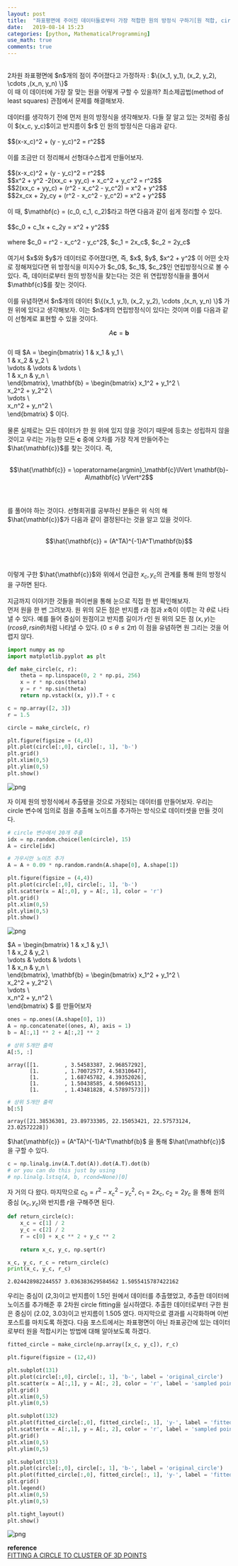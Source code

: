 ```yaml
---
layout: post
title:  "좌표평면에 주어진 데이터들로부터 가장 적합한 원의 방정식 구하기[원 적합, circle fitting]"
date:   2019-08-14 15:23
categories: [python, MathematicalProgramming]
use_math: true
comments: true
---
```

<br/>
2차원 좌표평면에 $n$개의 점이 주어졌다고 가정하자 : $\{(x_1, y_1), (x_2, y_2), \cdots ,(x_n, y_n) \}$ <br/>
이 때 이 데이터에 가장 잘 맞는 원을 어떻게 구할 수 있을까? 최소제곱법(method of least squares) 관점에서 문제를 해결해보자.<br/>
<br/>
데이터를 생각하기 전에 먼저 원의 방정식을 생각해보자. 다들 잘 알고 있는 것처럼 중심이 $(x_c, y_c)$이고 반지름이 $r$ 인 원의 방정식은 다음과 같다.<br/>
<br/>
$$(x-x_c)^2 + (y - y_c)^2 = r^2$$<br/>
<br/>
이를 조금만 더 정리해서 선형대수스럽게 만들어보자.<br/>
<br/>
$$(x-x_c)^2 + (y - y_c)^2 = r^2$$<br/>
$$x^2 + y^2 -2(xx_c + yy_c) + x_c^2 + y_c^2 = r^2$$<br/>
$$2(xx_c + yy_c) + (r^2 - x_c^2 - y_c^2) =  x^2 + y^2$$<br/>
$$2x_cx + 2y_cy + (r^2 - x_c^2 - y_c^2) =  x^2 + y^2$$<br/>
<br/>
이 때, $\mathbf{c} = (c_0, c_1, c_2)$라고 하면 다음과 같이 쉽게 정리할 수 있다.<br/>
<br/>
$$c_0 + c_1x + c_2y = x^2 + y^2$$<br/>
<br/>
where $c_0 = r^2 - x_c^2 - y_c^2$,  $c_1 = 2x_c$,  $c_2 = 2y_c$<br/>
<br/>
여기서 $x$와 $y$가 데이터로 주어졌다면, 즉, $x$, $y$, $x^2 + y^2$ 이 어떤 숫자로 정해져있다면 위 방정식을 미지수가 $c_0$,  $c_1$,  $c_2$인 연립방정식으로 볼 수 있다. 즉, 데이터로부터 원의 방정식을 찾는다는 것은 위 연립방정식들을 풀어서 $\mathbf{c}$를 찾는 것이다.<br/>
<br/>
이를 유념하면서 $n$개의 데이터 $\{(x_1, y_1), (x_2, y_2), \cdots ,(x_n, y_n) \}$ 가 원 위에 있다고 생각해보자. 이는 $n$개의 연립방정식이 있다는 것이며 이를 다음과 같이 선형계로 표현할 수 있을 것이다.  

$$A\mathbf{c} = \mathbf{b}$$<br/>
이 때
$A = 
\begin{bmatrix}
1 & x_1 & y_1 \\\
1 & x_2 & y_2 \\\
\vdots & \vdots & \vdots \\\
1 & x_n & y_n \\\
\end{bmatrix},
\mathbf{b} =
\begin{bmatrix}
x_1^2 + y_1^2 \\\
x_2^2 + y_2^2 \\\
\vdots \\\
x_n^2 + y_n^2 \\\
\end{bmatrix}
$ 이다.<br/> 
<br/>
물론 실제로는 모든 데이터가 한 원 위에 있지 않을 것이기 때문에 등호는 성립하지 않을 것이고 우리는 가능한 모든 $\mathbf{c}$ 중에 오차를 가장 작게 만들어주는 $\hat{\mathbf{c}}$를 찾는 것이다. 즉,<br/>
<br/>

$$\hat{\mathbf{c}} = \operatorname{argmin}_\mathbf{c}\lVert \mathbf{b}-A\mathbf{c} \rVert^2$$<br/>
<br/>

를 풀어야 하는 것이다. 선형회귀를 공부하신 분들은 위 식의 해 $\hat{\mathbf{c}}$가 다음과 같이 결정된다는 것을 알고 있을 것이다.<br/>
<br/>

$$\hat{\mathbf{c}} = (A^TA)^{-1}A^T\mathbf{b}$$<br/>
<br/>

이렇게 구한 $\hat{\mathbf{c}}$와 위에서 언급한 $x_c, y_c$의 관계를 통해 원의 방정식을 구하면 된다.<br/>
<br/>
지금까지 이야기한 것들을 파이썬을 통해 눈으로 직접 한 번 확인해보자. <br/>
먼저 원을 한 번 그려보자. 원 위의 모든 점은 반지름 $r$과 점과 $x$축이 이루는 각 $\theta$로 나타낼 수 있다. 예를 들어 중심이 원점이고 반지름 길이가 $r$인 원 위의 모든 점 $(x, y)$는 $(rcos\theta , rsin\theta )$처럼 나타낼 수 있다. ($0\le \theta \le 2\pi$) 이 점을 유념하면 원 그리는 것을 어렵지 않다.


```python
import numpy as np
import matplotlib.pyplot as plt
```


```python
def make_circle(c, r):
    theta = np.linspace(0, 2 * np.pi, 256)
    x = r * np.cos(theta)
    y = r * np.sin(theta)    
    return np.vstack((x, y)).T + c

c = np.array([2, 3])
r = 1.5

circle = make_circle(c, r)

plt.figure(figsize = (4,4))
plt.plot(circle[:,0], circle[:, 1], 'b-')
plt.grid()
plt.xlim(0,5)
plt.ylim(0,5)
plt.show()
```


![png](https://raw.githubusercontent.com/HiddenBeginner/hiddenbeginner.github.io/master/static/img/_posts/2D_circle_fitting_files/2D_circle_fitting_2_0.png)


자 이제 원의 방정식에서 추출됐을 것으로 가정되는 데이터를 만들어보자. 우리는 circle 변수에 임의로 점을 추출해 노이즈를 추가하는 방식으로 데이터셋을 만들 것이다.


```python
# circle 변수에서 20개 추출
idx = np.random.choice(len(circle), 15)
A = circle[idx]

# 가우시안 노이즈 추가
A = A + 0.09 * np.random.randn(A.shape[0], A.shape[1])

plt.figure(figsize = (4,4))
plt.plot(circle[:,0], circle[:, 1], 'b-')
plt.scatter(x = A[:,0], y = A[:, 1], color = 'r')
plt.grid()
plt.xlim(0,5)
plt.ylim(0,5)
plt.show()
```


![png](https://raw.githubusercontent.com/HiddenBeginner/hiddenbeginner.github.io/master/static/img/_posts/2D_circle_fitting_files/2D_circle_fitting_4_0.png)


$A = 
\begin{bmatrix}
1 & x_1 & y_1 \\\
1 & x_2 & y_2 \\\
\vdots & \vdots & \vdots \\\
1 & x_n & y_n \\\
\end{bmatrix},
\mathbf{b} =
\begin{bmatrix}
x_1^2 + y_1^2 \\\
x_2^2 + y_2^2 \\\
\vdots \\\
x_n^2 + y_n^2 \\\
\end{bmatrix}
$ 를 만들어보자


```python
ones = np.ones((A.shape[0], 1))
A = np.concatenate((ones, A), axis = 1)
b = A[:,1] ** 2 + A[:,2] ** 2
```


```python
# 상위 5개만 출력
A[:5, :]
```




    array([[1.        , 3.54583387, 2.96857292],
           [1.        , 1.70072577, 4.58310647],
           [1.        , 1.68745782, 4.39352026],
           [1.        , 1.50438585, 4.50694513],
           [1.        , 1.43481828, 4.57897573]])




```python
# 상위 5개만 출력
b[:5]
```




    array([21.38536301, 23.89733305, 22.15053421, 22.57573124, 23.02572228])



$\hat{\mathbf{c}} = (A^TA)^{-1}A^T\mathbf{b}$ 을 통해 $\hat{\mathbf{c}}$ 을 구할 수 있다.


```python
c = np.linalg.inv(A.T.dot(A)).dot(A.T).dot(b)
# or you can do this just by using 
# np.linalg.lstsq(A, b, rcond=None)[0]
```

자 거의 다 왔다. 마지막으로 $c_0 = r^2 - x_c^2 - y_c^2$, $c_1 = 2x_c$, $c_2 = 2y_c$ 을 통해 원의 중심 $(x_c, y_c)$와 반지름 $r$을 구해주면 된다.


```python
def return_circle(c):
    x_c = c[1] / 2
    y_c = c[2] / 2
    r = c[0] + x_c ** 2 + y_c ** 2
    
    return x_c, y_c, np.sqrt(r)
```


```python
x_c, y_c, r_c = return_circle(c)
print(x_c, y_c, r_c)
```

    2.024428982244557 3.036383629584562 1.5055415787422162
    

우리는 중심이 (2,3)이고 반지름이 1.5인 원에서 데이터를 추출했었고, 추출한 데이터에 노이즈를 추가해준 후 2차원 circle fitting을 실시하였다. 추출한 데이터로부터 구한 원은 중심이 (2.02, 3.03)이고 반지름이 1.505 였다. 마지막으로 결과를 시각화하며 이번 포스트를 마치도록 하겠다. 다음 포스트에서는 좌표평면이 아닌 좌표공간에 있는 데이터로부터 원을 적합시키는 방법에 대해 알아보도록 하겠다.


```python
fitted_circle = make_circle(np.array([x_c, y_c]), r_c)

plt.figure(figsize = (12,4))

plt.subplot(131)
plt.plot(circle[:,0], circle[:, 1], 'b-', label = 'original_circle')
plt.scatter(x = A[:,1], y = A[:, 2], color = 'r', label = 'sampled point')
plt.grid()
plt.xlim(0,5)
plt.ylim(0,5)

plt.subplot(132)
plt.plot(fitted_circle[:,0], fitted_circle[:, 1], 'y-', label = 'fitted_circle')
plt.scatter(x = A[:,1], y = A[:, 2], color = 'r', label = 'sampled point')
plt.grid()
plt.xlim(0,5)
plt.ylim(0,5)

plt.subplot(133)
plt.plot(circle[:,0], circle[:, 1], 'b-', label = 'original_circle')
plt.plot(fitted_circle[:,0], fitted_circle[:, 1], 'y-', label = 'fitted_circle')
plt.grid()
plt.legend()
plt.xlim(0,5)
plt.ylim(0,5)

plt.tight_layout()
plt.show()
```


![png](https://raw.githubusercontent.com/HiddenBeginner/hiddenbeginner.github.io/master/static/img/_posts/2D_circle_fitting_files/2D_circle_fitting_15_0.png)


**reference**<br/>
[FITTING A CIRCLE TO CLUSTER OF 3D POINTS](https://meshlogic.github.io/posts/jupyter/curve-fitting/fitting-a-circle-to-cluster-of-3d-points/)

